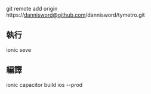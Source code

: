
git remote add origin https://dannisword@github.com/dannisword/tymetro.git

## 執行
ionic seve

## 編譯
ionic capacitor build ios --prod